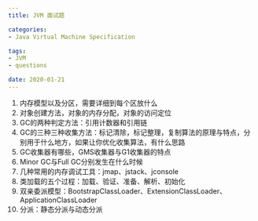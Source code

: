 ```yaml
---
title: JVM 面试题

categories:
- Java Virtual Machine Specification

tags:
- JVM
- questions

date: 2020-01-21
---
```


1. 内存模型以及分区，需要详细到每个区放什么
1. 对象创建方法，对象的内存分配，对象的访问定位
1. GC的两种判定方法：引用计数器和引用链
1. GC的三种三种收集方法：标记清除，标记整理，复制算法的原理与特点，分别用于什么地方，如果让你优化收集算法，有什么思路
1. GC收集器有哪些，GMS收集器与G1收集器的特点
1. Minor GC与Full GC分别发生在什么时候
1. 几种常用的内存调试工具：jmap、jstack、jconsole
1. 类加载的五个过程：加载、验证、准备、解析、初始化
1. 双亲委派模型：BootstrapClassLoader、ExtensionClassLoader、ApplicationClassLoader
1. 分派：静态分派与动态分派